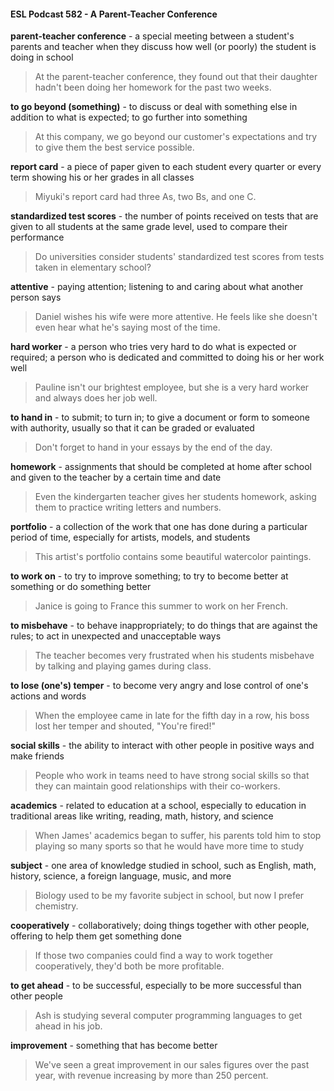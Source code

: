 #### ESL Podcast 582 - A Parent-Teacher Conference

**parent-teacher conference** - a special meeting between a student's parents
and teacher when they discuss how well (or poorly) the student is doing in school

> At the parent-teacher conference, they found out that their daughter hadn't
been doing her homework for the past two weeks.

**to go beyond (something)** - to discuss or deal with something else in addition
to what is expected; to go further into something

> At this company, we go beyond our customer's expectations and try to give
them the best service possible.

**report card** - a piece of paper given to each student every quarter or every term
showing his or her grades in all classes

> Miyuki's report card had three As, two Bs, and one C.

**standardized test scores** - the number of points received on tests that are
given to all students at the same grade level, used to compare their performance

> Do universities consider students' standardized test scores from tests taken in
elementary school?

**attentive** - paying attention; listening to and caring about what another person
says

> Daniel wishes his wife were more attentive. He feels like she doesn't even hear
what he's saying most of the time.

**hard worker** - a person who tries very hard to do what is expected or required; a
person who is dedicated and committed to doing his or her work well

> Pauline isn't our brightest employee, but she is a very hard worker and always
does her job well.

**to hand in** - to submit; to turn in; to give a document or form to someone with
authority, usually so that it can be graded or evaluated

> Don't forget to hand in your essays by the end of the day.

**homework** - assignments that should be completed at home after school and
given to the teacher by a certain time and date

> Even the kindergarten teacher gives her students homework, asking them to
practice writing letters and numbers.

**portfolio** - a collection of the work that one has done during a particular period
of time, especially for artists, models, and students

> This artist's portfolio contains some beautiful watercolor paintings.

**to work on** - to try to improve something; to try to become better at something or
do something better

> Janice is going to France this summer to work on her French.

**to misbehave** - to behave inappropriately; to do things that are against the
rules; to act in unexpected and unacceptable ways

> The teacher becomes very frustrated when his students misbehave by talking
and playing games during class.

**to lose (one's) temper** - to become very angry and lose control of one's actions
and words

> When the employee came in late for the fifth day in a row, his boss lost her
temper and shouted, "You're fired!"

**social skills** - the ability to interact with other people in positive ways and make
friends

> People who work in teams need to have strong social skills so that they can
maintain good relationships with their co-workers.

**academics** - related to education at a school, especially to education in
traditional areas like writing, reading, math, history, and science

> When James' academics began to suffer, his parents told him to stop playing
so many sports so that he would have more time to study

**subject** - one area of knowledge studied in school, such as English, math,
history, science, a foreign language, music, and more

> Biology used to be my favorite subject in school, but now I prefer chemistry.

**cooperatively** - collaboratively; doing things together with other people, offering
to help them get something done

> If those two companies could find a way to work together cooperatively, they'd
both be more profitable.

**to get ahead** - to be successful, especially to be more successful than other
people

> Ash is studying several computer programming languages to get ahead in his
job.

**improvement** - something that has become better

> We've seen a great improvement in our sales figures over the past year, with
revenue increasing by more than 250 percent.


